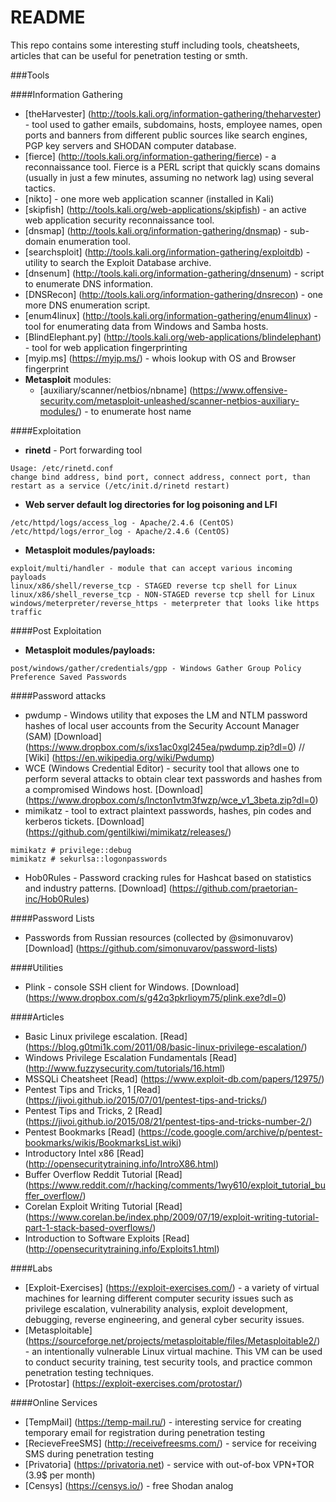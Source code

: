 # README
This repo contains some interesting stuff including tools, cheatsheets, articles that can be useful for penetration testing or smth.

###Tools

####Information Gathering
* [theHarvester] (http://tools.kali.org/information-gathering/theharvester) - tool used to gather emails, subdomains, hosts, employee names, open ports and banners from different public sources like search engines, PGP key servers and SHODAN computer database.
* [fierce] (http://tools.kali.org/information-gathering/fierce) - a reconnaissance tool. Fierce is a PERL script that quickly scans domains (usually in just a few minutes, assuming no network lag) using several tactics.
* [nikto] - one more web application scanner (installed in Kali)
* [skipfish] (http://tools.kali.org/web-applications/skipfish) - an active web application security reconnaissance tool.
* [dnsmap] (http://tools.kali.org/information-gathering/dnsmap) - sub-domain enumeration tool.
* [searchsploit] (http://tools.kali.org/information-gathering/exploitdb) - utility to search the Exploit Database archive.
* [dnsenum] (http://tools.kali.org/information-gathering/dnsenum) - script to enumerate DNS information.
* [DNSRecon] (http://tools.kali.org/information-gathering/dnsrecon) - one more DNS enumeration script.
* [enum4linux] (http://tools.kali.org/information-gathering/enum4linux) - tool for enumerating data from Windows and Samba hosts.
* [BlindElephant.py] (http://tools.kali.org/web-applications/blindelephant) - tool for web application fingerprinting
* [myip.ms] (https://myip.ms/) - whois lookup with OS and Browser fingerprint
* **Metasploit** modules:
   * [auxiliary/scanner/netbios/nbname] (https://www.offensive-security.com/metasploit-unleashed/scanner-netbios-auxiliary-modules/) - to enumerate host name

####Exploitation
* **rinetd** - Port forwarding tool
```
Usage: /etc/rinetd.conf
change bind address, bind port, connect address, connect port, than restart as a service (/etc/init.d/rinetd restart)
```

* **Web server default log directories for log poisoning and LFI**
```
/etc/httpd/logs/access_log - Apache/2.4.6 (CentOS)
/etc/httpd/logs/error_log - Apache/2.4.6 (CentOS)
```
* **Metasploit modules/payloads:**
```
exploit/multi/handler - module that can accept various incoming payloads
linux/x86/shell/reverse_tcp - STAGED reverse tcp shell for Linux
linux/x86/shell_reverse_tcp - NON-STAGED reverse tcp shell for Linux
windows/meterpreter/reverse_https - meterpreter that looks like https traffic
```

####Post Exploitation
* **Metasploit modules/payloads:**
```
post/windows/gather/credentials/gpp - Windows Gather Group Policy Preference Saved Passwords
```

####Password attacks
* pwdump - Windows utility that exposes the LM and NTLM password hashes of local user accounts from the Security Account Manager (SAM)
[Download] (https://www.dropbox.com/s/ixs1ac0xgl245ea/pwdump.zip?dl=0) //
[Wiki] (https://en.wikipedia.org/wiki/Pwdump)
* WCE (Windows Credential Editor) - security tool that allows one to perform several attacks to obtain clear text passwords and hashes from a compromised Windows host.
[Download] (https://www.dropbox.com/s/lncton1vtm3fwzp/wce_v1_3beta.zip?dl=0)
* mimikatz - tool to extract plaintext passwords, hashes, pin codes and kerberos tickets. [Download] (https://github.com/gentilkiwi/mimikatz/releases/)
```
mimikatz # privilege::debug
mimikatz # sekurlsa::logonpasswords
```

* Hob0Rules - Password cracking rules for Hashcat based on statistics and industry patterns. [Download] (https://github.com/praetorian-inc/Hob0Rules)

####Password Lists
* Passwords from Russian resources (collected by @simonuvarov)
[Download] (https://github.com/simonuvarov/password-lists)

####Utilities
* Plink - console SSH client for Windows.
[Download] (https://www.dropbox.com/s/g42q3pkrlioym75/plink.exe?dl=0)

####Articles
* Basic Linux privilege escalation.
[Read] (https://blog.g0tmi1k.com/2011/08/basic-linux-privilege-escalation/)
* Windows Privilege Escalation Fundamentals
[Read] (http://www.fuzzysecurity.com/tutorials/16.html)
* MSSQLi Cheatsheet
[Read] (https://www.exploit-db.com/papers/12975/)
* Pentest Tips and Tricks, 1
[Read] (https://jivoi.github.io/2015/07/01/pentest-tips-and-tricks/)
* Pentest Tips and Tricks, 2
[Read] (https://jivoi.github.io/2015/08/21/pentest-tips-and-tricks-number-2/)
* Pentest Bookmarks 
[Read] (https://code.google.com/archive/p/pentest-bookmarks/wikis/BookmarksList.wiki)
* Introductory Intel x86
[Read] (http://opensecuritytraining.info/IntroX86.html)
* Buffer Overflow Reddit Tutorial
[Read] (https://www.reddit.com/r/hacking/comments/1wy610/exploit_tutorial_buffer_overflow/)
* Corelan Exploit Writing Tutorial
[Read] (https://www.corelan.be/index.php/2009/07/19/exploit-writing-tutorial-part-1-stack-based-overflows/)
* Introduction to Software Exploits
[Read] (http://opensecuritytraining.info/Exploits1.html)

####Labs
* [Exploit-Exercises] (https://exploit-exercises.com/) - a variety of virtual machines for learning different computer security issues such as privilege escalation, vulnerability analysis, exploit development, debugging, reverse engineering, and general cyber security issues.
* [Metasploitable] (https://sourceforge.net/projects/metasploitable/files/Metasploitable2/) - an intentionally vulnerable Linux virtual machine. This VM can be used to conduct security training, test security tools, and practice common penetration testing techniques. 
* [Protostar] (https://exploit-exercises.com/protostar/)

####Online Services
* [TempMail] (https://temp-mail.ru/) - interesting service for creating temporary email for registration during penetration testing
* [RecieveFreeSMS] (http://receivefreesms.com/) - service for receiving SMS during penetration testing
* [Privatoria] (https://privatoria.net) - service with out-of-box VPN+TOR (3.9$ per month)
* [Censys] (https://censys.io/) - free Shodan analog

